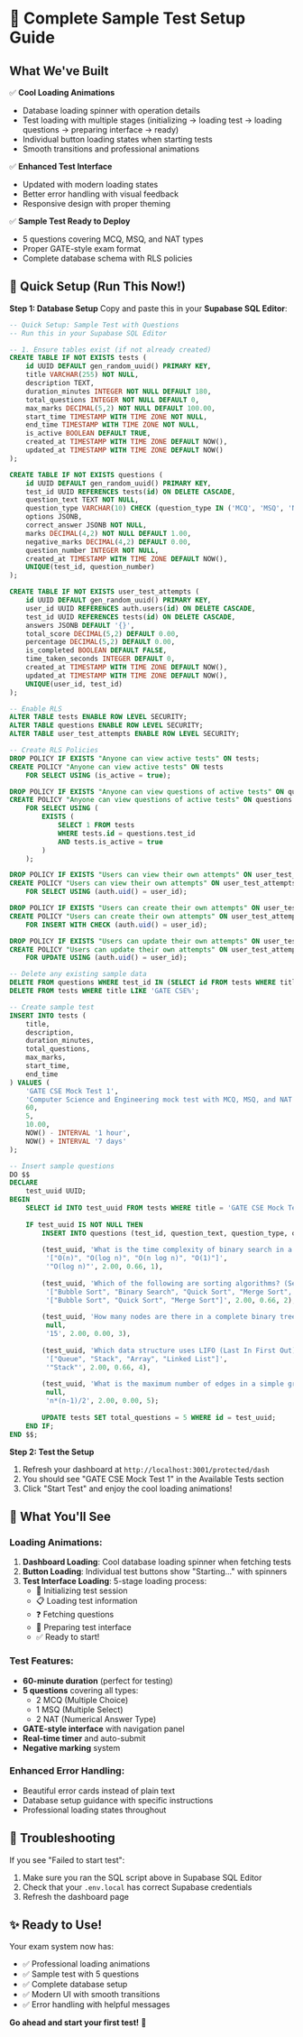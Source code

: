 # 🎯 Complete Sample Test Setup Guide

## What We've Built

✅ **Cool Loading Animations**
- Database loading spinner with operation details
- Test loading with multiple stages (initializing → loading test → loading questions → preparing interface → ready)
- Individual button loading states when starting tests
- Smooth transitions and professional animations

✅ **Enhanced Test Interface**
- Updated with modern loading states
- Better error handling with visual feedback
- Responsive design with proper theming

✅ **Sample Test Ready to Deploy**
- 5 questions covering MCQ, MSQ, and NAT types
- Proper GATE-style exam format
- Complete database schema with RLS policies

## 🚀 Quick Setup (Run This Now!)

**Step 1: Database Setup**
Copy and paste this in your **Supabase SQL Editor**:

```sql
-- Quick Setup: Sample Test with Questions
-- Run this in your Supabase SQL Editor

-- 1. Ensure tables exist (if not already created)
CREATE TABLE IF NOT EXISTS tests (
    id UUID DEFAULT gen_random_uuid() PRIMARY KEY,
    title VARCHAR(255) NOT NULL,
    description TEXT,
    duration_minutes INTEGER NOT NULL DEFAULT 180,
    total_questions INTEGER NOT NULL DEFAULT 0,
    max_marks DECIMAL(5,2) NOT NULL DEFAULT 100.00,
    start_time TIMESTAMP WITH TIME ZONE NOT NULL,
    end_time TIMESTAMP WITH TIME ZONE NOT NULL,
    is_active BOOLEAN DEFAULT TRUE,
    created_at TIMESTAMP WITH TIME ZONE DEFAULT NOW(),
    updated_at TIMESTAMP WITH TIME ZONE DEFAULT NOW()
);

CREATE TABLE IF NOT EXISTS questions (
    id UUID DEFAULT gen_random_uuid() PRIMARY KEY,
    test_id UUID REFERENCES tests(id) ON DELETE CASCADE,
    question_text TEXT NOT NULL,
    question_type VARCHAR(10) CHECK (question_type IN ('MCQ', 'MSQ', 'NAT')) NOT NULL,
    options JSONB,
    correct_answer JSONB NOT NULL,
    marks DECIMAL(4,2) NOT NULL DEFAULT 1.00,
    negative_marks DECIMAL(4,2) DEFAULT 0.00,
    question_number INTEGER NOT NULL,
    created_at TIMESTAMP WITH TIME ZONE DEFAULT NOW(),
    UNIQUE(test_id, question_number)
);

CREATE TABLE IF NOT EXISTS user_test_attempts (
    id UUID DEFAULT gen_random_uuid() PRIMARY KEY,
    user_id UUID REFERENCES auth.users(id) ON DELETE CASCADE,
    test_id UUID REFERENCES tests(id) ON DELETE CASCADE,
    answers JSONB DEFAULT '{}',
    total_score DECIMAL(5,2) DEFAULT 0.00,
    percentage DECIMAL(5,2) DEFAULT 0.00,
    is_completed BOOLEAN DEFAULT FALSE,
    time_taken_seconds INTEGER DEFAULT 0,
    created_at TIMESTAMP WITH TIME ZONE DEFAULT NOW(),
    updated_at TIMESTAMP WITH TIME ZONE DEFAULT NOW(),
    UNIQUE(user_id, test_id)
);

-- Enable RLS
ALTER TABLE tests ENABLE ROW LEVEL SECURITY;
ALTER TABLE questions ENABLE ROW LEVEL SECURITY;
ALTER TABLE user_test_attempts ENABLE ROW LEVEL SECURITY;

-- Create RLS Policies
DROP POLICY IF EXISTS "Anyone can view active tests" ON tests;
CREATE POLICY "Anyone can view active tests" ON tests
    FOR SELECT USING (is_active = true);

DROP POLICY IF EXISTS "Anyone can view questions of active tests" ON questions;
CREATE POLICY "Anyone can view questions of active tests" ON questions
    FOR SELECT USING (
        EXISTS (
            SELECT 1 FROM tests 
            WHERE tests.id = questions.test_id 
            AND tests.is_active = true
        )
    );

DROP POLICY IF EXISTS "Users can view their own attempts" ON user_test_attempts;
CREATE POLICY "Users can view their own attempts" ON user_test_attempts
    FOR SELECT USING (auth.uid() = user_id);

DROP POLICY IF EXISTS "Users can create their own attempts" ON user_test_attempts;
CREATE POLICY "Users can create their own attempts" ON user_test_attempts
    FOR INSERT WITH CHECK (auth.uid() = user_id);

DROP POLICY IF EXISTS "Users can update their own attempts" ON user_test_attempts;
CREATE POLICY "Users can update their own attempts" ON user_test_attempts
    FOR UPDATE USING (auth.uid() = user_id);

-- Delete any existing sample data
DELETE FROM questions WHERE test_id IN (SELECT id FROM tests WHERE title LIKE 'GATE CSE%');
DELETE FROM tests WHERE title LIKE 'GATE CSE%';

-- Create sample test
INSERT INTO tests (
    title, 
    description, 
    duration_minutes, 
    total_questions, 
    max_marks,
    start_time, 
    end_time
) VALUES (
    'GATE CSE Mock Test 1',
    'Computer Science and Engineering mock test with MCQ, MSQ, and NAT questions',
    60,
    5,
    10.00,
    NOW() - INTERVAL '1 hour',
    NOW() + INTERVAL '7 days'
);

-- Insert sample questions
DO $$
DECLARE
    test_uuid UUID;
BEGIN
    SELECT id INTO test_uuid FROM tests WHERE title = 'GATE CSE Mock Test 1' LIMIT 1;
    
    IF test_uuid IS NOT NULL THEN
        INSERT INTO questions (test_id, question_text, question_type, options, correct_answer, marks, negative_marks, question_number) VALUES
        
        (test_uuid, 'What is the time complexity of binary search in a sorted array?', 'MCQ', 
         '["O(n)", "O(log n)", "O(n log n)", "O(1)"]', 
         '"O(log n)"', 2.00, 0.66, 1),
        
        (test_uuid, 'Which of the following are sorting algorithms? (Select all correct options)', 'MSQ', 
         '["Bubble Sort", "Binary Search", "Quick Sort", "Merge Sort", "Linear Search"]', 
         '["Bubble Sort", "Quick Sort", "Merge Sort"]', 2.00, 0.66, 2),
        
        (test_uuid, 'How many nodes are there in a complete binary tree of height 3? (Enter numerical value only)', 'NAT', 
         null, 
         '15', 2.00, 0.00, 3),
        
        (test_uuid, 'Which data structure uses LIFO (Last In First Out) principle?', 'MCQ', 
         '["Queue", "Stack", "Array", "Linked List"]', 
         '"Stack"', 2.00, 0.66, 4),
        
        (test_uuid, 'What is the maximum number of edges in a simple graph with n vertices? (Enter formula using n)', 'NAT', 
         null, 
         'n*(n-1)/2', 2.00, 0.00, 5);
        
        UPDATE tests SET total_questions = 5 WHERE id = test_uuid;
    END IF;
END $$;
```

**Step 2: Test the Setup**
1. Refresh your dashboard at `http://localhost:3001/protected/dash`
2. You should see "GATE CSE Mock Test 1" in the Available Tests section
3. Click "Start Test" and enjoy the cool loading animations!

## 🎨 What You'll See

### Loading Animations:
1. **Dashboard Loading**: Cool database loading spinner when fetching tests
2. **Button Loading**: Individual test buttons show "Starting..." with spinners
3. **Test Interface Loading**: 5-stage loading process:
   - 🔧 Initializing test session
   - 📋 Loading test information  
   - ❓ Fetching questions
   - 🎨 Preparing test interface
   - ✅ Ready to start!

### Test Features:
- **60-minute duration** (perfect for testing)
- **5 questions** covering all types:
  - 2 MCQ (Multiple Choice)
  - 1 MSQ (Multiple Select)
  - 2 NAT (Numerical Answer Type)
- **GATE-style interface** with navigation panel
- **Real-time timer** and auto-submit
- **Negative marking** system

### Enhanced Error Handling:
- Beautiful error cards instead of plain text
- Database setup guidance with specific instructions
- Professional loading states throughout

## 🔧 Troubleshooting

If you see "Failed to start test":
1. Make sure you ran the SQL script above in Supabase SQL Editor
2. Check that your `.env.local` has correct Supabase credentials
3. Refresh the dashboard page

## ✨ Ready to Use!

Your exam system now has:
- ✅ Professional loading animations
- ✅ Sample test with 5 questions
- ✅ Complete database setup
- ✅ Modern UI with smooth transitions
- ✅ Error handling with helpful messages

**Go ahead and start your first test!** 🚀
